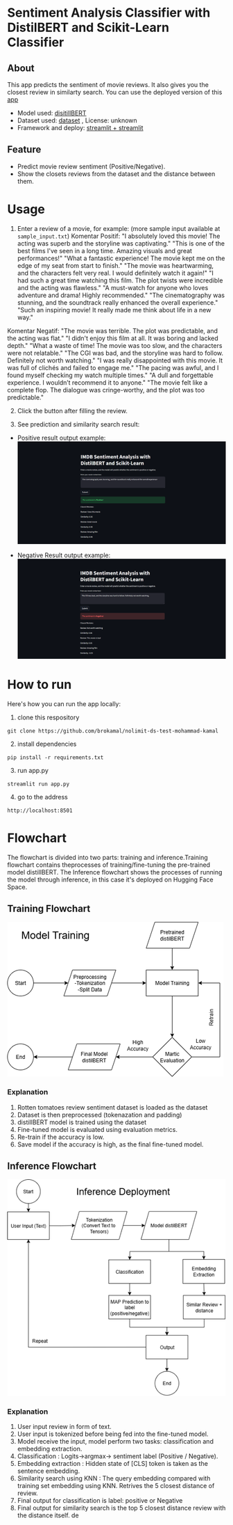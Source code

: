 # Sentiment Analysis Classifier with DistilBERT and Scikit-Learn Classifier
## About
This app predicts the sentiment of movie reviews. It also gives you the closest review in similarty search. You can use the deployed version of this [app]()
- Model used: [disitillBERT](https://huggingface.co/distilbert/distilbert-base-uncased) 
- Dataset used: [dataset](https://www.kaggle.com/datasets/lakshmi25npathi/imdb-dataset-of-50k-movie-reviews) , License: unknown
- Framework and deploy: [streamlit + streamlit]()

## Feature
- Predict movie review sentiment (Positive/Negative).
- Show the closets reviews from the dataset and the distance between them.



# Usage 
1. Enter a review of a movie, for example: (more sample input available at `sample_input.txt`)
Komentar Positif:
"I absolutely loved this movie! The acting was superb and the storyline was captivating."
"This is one of the best films I've seen in a long time. Amazing visuals and great performances!"
"What a fantastic experience! The movie kept me on the edge of my seat from start to finish."
"The movie was heartwarming, and the characters felt very real. I would definitely watch it again!"
"I had such a great time watching this film. The plot twists were incredible and the acting was flawless."
"A must-watch for anyone who loves adventure and drama! Highly recommended."
"The cinematography was stunning, and the soundtrack really enhanced the overall experience."
"Such an inspiring movie! It really made me think about life in a new way."

Komentar Negatif:
"The movie was terrible. The plot was predictable, and the acting was flat."
"I didn't enjoy this film at all. It was boring and lacked depth."
"What a waste of time! The movie was too slow, and the characters were not relatable."
"The CGI was bad, and the storyline was hard to follow. Definitely not worth watching."
"I was really disappointed with this movie. It was full of clichés and failed to engage me."
"The pacing was awful, and I found myself checking my watch multiple times."
"A dull and forgettable experience. I wouldn’t recommend it to anyone."
"The movie felt like a complete flop. The dialogue was cringe-worthy, and the plot was too predictable."


2. Click the button after filling the review.

3. See prediction and similarity search result: 

- Positive result output example:
![result-poz](/docs/negreview.png)


- Negative Result output example:
![result-neg](/docs/pozreview.png)


# How to run
Here's how you can run the app locally:

1. clone this respository 
```
git clone https://github.com/brokamal/nolimit-ds-test-mohammad-kamal
```
2. install dependencies
```
pip install -r requirements.txt
```
3. run app.py
```
streamlit run app.py
```
4. go to the address
```
http://localhost:8501
```

# Flowchart 
The flowchart is divided into two parts: training and inference.Training flowchart contains theprocesses of training/fine-tuning the pre-trained model distillBERT. The Inference flowchart shows the processes of running the model through inference, in this case it's deployed on Hugging Face Space. 
## Training Flowchart
![train-flow](/docs/train.png)
### Explanation 
1. Rotten tomatoes review sentiment dataset is loaded as the dataset
2. Dataset is then preprocessed (tokenazation and padding)
3. distillBERT model is trained using the dataset 
4. Fine-tuned model is evaluated using evaluation metrics. 
5. Re-train if the accuracy is low.
6. Save model if the accuracy is high, as the final fine-tuned model.



## Inference Flowchart
![inf-flow](/docs/inference.png)
### Explanation
1. User input review in form of text.
2. User input is tokenized before being fed into the fine-tuned model.
3. Model receive the input, model perform two tasks: classification and embedding extraction.
4. Classification :  Logits->argmax-> sentiment label (Positive / Negative).
5. Embedding extraction : Hidden state of [CLS] token is taken as the sentence embedding.
6. Similarity search using KNN : The query embedding compared with training set embedding using KNN. Retrives the 5 closest distance of review.
7. Final output for classification is label: positive or Negative
8. Final output for similarity search is the top 5 closest distance review with the distance itself.
de



